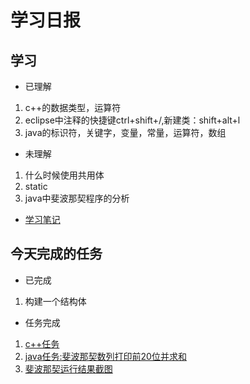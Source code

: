 # 学习日报

## 学习

* 已理解
1. c++的数据类型，运算符
2. eclipse中注释的快捷键ctrl+shift+/,新建类：shift+alt+l
3. java的标识符，关键字，变量，常量，运算符，数组

* 未理解
1. 什么时候使用共用体
2. static
3. java中斐波那契程序的分析

* [学习笔记](https://github.com/lc0122/d/blob/master/7%E6%9C%8824%E5%8F%B7java%E5%AD%A6%E4%B9%A0%E7%AC%94%E8%AE%B0.md)
## 今天完成的任务
* 已完成
1. 构建一个结构体

* 任务完成
1. [c++任务](https://github.com/lc0122/d/blob/master/struct.cpp)
2. [java任务:斐波那契数列打印前20位并求和](https://github.com/lc0122/d/blob/master/%E6%96%90%E6%B3%A2%E9%82%A3%E5%A5%91%E6%95%B0%E5%88%97.java)
3. [斐波那契运行结果截图](https://github.com/lc0122/d/blob/master/Fibonacci.jpg)